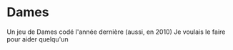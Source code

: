 # Dames

Un jeu de Dames codé l'année dernière (aussi, en 2010) 
Je voulais le faire pour aider quelqu'un
